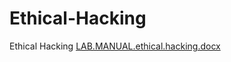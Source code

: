 # Ethical-Hacking
Ethical Hacking
[LAB.MANUAL.ethical.hacking.docx](https://github.com/laya18/Ethical-Hacking/files/10799926/LAB.MANUAL.ethical.hacking.docx)
